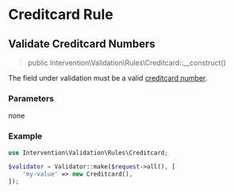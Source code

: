 # Creditcard Rule
## Validate Creditcard Numbers

> public Intervention\Validation\Rules\Creditcard::__construct()

The field under validation must be a valid [creditcard number](https://en.wikipedia.org/wiki/Payment_card_number).

### Parameters

none

### Example

```php
use Intervention\Validation\Rules\Creditcard;

$validator = Validator::make($request->all(), [
    'my-value' => new Creditcard(),
]);
```
